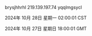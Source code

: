 brysjhhrhl 219.139.197.74 yqqlmgsycl

2024年 10月 28日 星期一 02:00:01 CST

2024年 10月 27日 星期日 18:00:01 GMT
